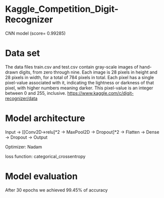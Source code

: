 # Kaggle_Competition_Digit-Recognizer
CNN model (score= 0.99285)

# Data set
The data files train.csv and test.csv contain gray-scale images of hand-drawn digits, from zero through nine.
Each image is 28 pixels in height and 28 pixels in width, for a total of 784 pixels in total. Each pixel has a single pixel-value associated with it, indicating the lightness or darkness of that pixel, with higher numbers meaning darker. This pixel-value is an integer between 0 and 255, inclusive.
 https://www.kaggle.com/c/digit-recognizer/data
 
 # Model architecture
 Input -> [[Conv2D->relu]*2 -> MaxPool2D -> Dropout]*2 -> Flatten -> Dense -> Dropout -> Output
 
 Optimizer: Nadam
 
 loss function: categorical_crossentropy
 
 # Model evaluation
 After 30 epochs we achieved 99.45% of accuracy
 
